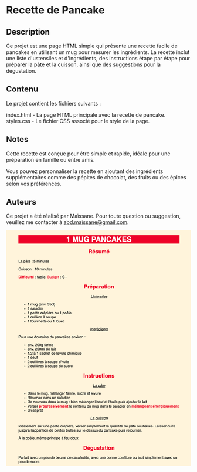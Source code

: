 # Recette de Pancake

## Description

Ce projet est une page HTML simple qui présente une recette facile de pancakes en utilisant un mug pour mesurer les ingrédients. La recette inclut une liste d'ustensiles et d'ingrédients, des instructions étape par étape pour préparer la pâte et la cuisson, ainsi que des suggestions pour la dégustation.

## Contenu

Le projet contient les fichiers suivants :

index.html - La page HTML principale avec la recette de pancake.
styles.css - Le fichier CSS associé pour le style de la page.

## Notes

Cette recette est conçue pour être simple et rapide, idéale pour une préparation en famille ou entre amis.

Vous pouvez personnaliser la recette en ajoutant des ingrédients supplémentaires comme des pépites de chocolat, des fruits ou des épices selon vos préférences.

## Auteurs

Ce projet a été réalisé par Maïssane. Pour toute question ou suggestion, veuillez me contacter à abd.maissane@gmail.com.

![Résultat](image.png)